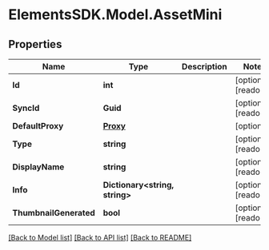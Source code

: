 # ElementsSDK.Model.AssetMini

## Properties

Name | Type | Description | Notes
------------ | ------------- | ------------- | -------------
**Id** | **int** |  | [optional] [readonly] 
**SyncId** | **Guid** |  | [optional] [readonly] 
**DefaultProxy** | [**Proxy**](Proxy.md) |  | [optional] 
**Type** | **string** |  | [optional] [readonly] 
**DisplayName** | **string** |  | [optional] [readonly] 
**Info** | **Dictionary&lt;string, string&gt;** |  | [optional] [readonly] 
**ThumbnailGenerated** | **bool** |  | [optional] [readonly] 

[[Back to Model list]](../README.md#documentation-for-models) [[Back to API list]](../README.md#documentation-for-api-endpoints) [[Back to README]](../README.md)

